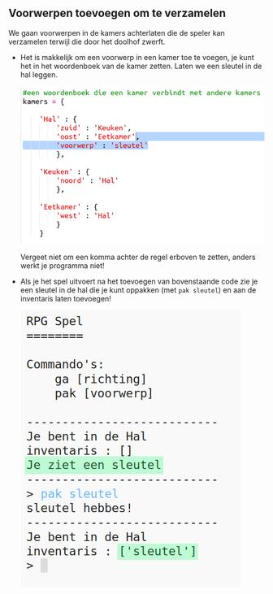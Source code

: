 ## Voorwerpen toevoegen om te verzamelen

We gaan voorwerpen in de kamers achterlaten die de speler kan verzamelen terwijl die door het doolhof zwerft.

+ Het is makkelijk om een voorwerp in een kamer toe te voegen, je kunt het in het woordenboek van de kamer zetten. Laten we een sleutel in de hal leggen.
    
    ![screenshot](images/rpg-key.png)
    
    Vergeet niet om een komma achter de regel erboven te zetten, anders werkt je programma niet!

+ Als je het spel uitvoert na het toevoegen van bovenstaande code zie je een sleutel in de hal die je kunt oppakken (met `pak sleutel`) en aan de inventaris laten toevoegen!
    
    ![screenshot](images/rpg-key-test.png)